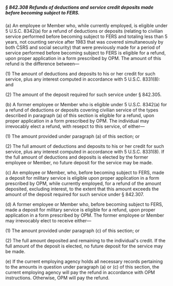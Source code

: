 ##### § 842.308 Refunds of deductions and service credit deposits made before becoming subject to FERS. #####

(a) An employee or Member who, while currently employed, is eligible under 5 U.S.C. 8342(a) for a refund of deductions or deposits (relating to civilian service performed before becoming subject to FERS and totaling less than 5 years, not counting service after 1983 that was covered simultaneously by both CSRS and social security) that were previously made for a period of service performed before becoming subject to FERS is eligible for a refund, upon proper application in a form prescribed by OPM. The amount of this refund is the difference between—

(1) The amount of deductions and deposits to his or her credit for such service, plus any interest computed in accordance with 5 U.S.C. 8331(8): and

(2) The amount of the deposit required for such service under § 842.305.

(b) A former employee or Member who is eligible under 5 U.S.C. 8342(a) for a refund of deductions or deposits covering civilian service of the types described in paragraph (a) of this section is eligible for a refund, upon proper application in a form prescribed by OPM. The individual may irrevocably elect a refund, with resepct to this service, of either—

(1) The amount provided under paragraph (a) of this section; or

(2) The full amount of deductions and deposits to his or her credit for such service, plus any interest computed in accordance with 5 U.S.C. 8331(8). If the full amount of deductions and deposits is elected by the former employee or Member, no future deposit for the service may be made.

(c) An employee or Member, who, before becoming subject to FERS, made a deposit for military service is eligible upon proper application in a form prescribed by OPM, while currently employed, for a refund of the amount deposited, excluding interest, to the extent that this amount exceeds the amount of the deposit required for such service under § 842.307.

(d) A former employee or Member who, before becoming subject to FERS, made a deposit for military service is eligible for a refund, upon proper application in a form prescribed by OPM. The former employee or Member may irrevocably elect to receive either—

(1) The amount provided under paragraph (c) of this section; or

(2) The full amount deposited and remaining to the individual's credit. If the full amount of the deposit is elected, no future deposit for the service may be made.

(e) If the current employing agency holds all necessary records pertaining to the amounts in question under paragraph (a) or (c) of this section, the current employing agency will pay the refund in accordance with OPM instructions. Otherwise, OPM will pay the refund.